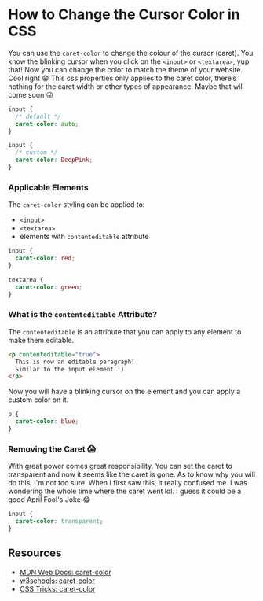# How to Change the Cursor Color in CSS

You can use the `caret-color` to change the colour of the cursor (caret). You know the blinking cursor when you click on the `<input>` or `<textarea>`, yup that! Now you can change the color to match the theme of your website. Cool right 😁 This css properties only applies to the caret color, there’s nothing for the caret width or other types of appearance. Maybe that will come soon 😜

```css
input {
  /* default */
  caret-color: auto;
}

input {
  /* custom */
  caret-color: DeepPink;
}
```

### Applicable Elements

The `caret-color` styling can be applied to:

- `<input>`
- `<textarea>`
- elements with `contenteditable` attribute

```css
input {
  caret-color: red;
}

textarea {
  caret-color: green;
}
```

### What is the `contenteditable` Attribute?

The `contenteditable` is an attribute that you can apply to any element to make them editable.

```html
<p contenteditable="true">
  This is now an editable paragraph!
  Similar to the input element :)
</p>
```

Now you will have a blinking cursor on the element and you can apply a custom color on it.

```css
p {
  caret-color: blue;
}
```

### Removing the Caret 😱

With great power comes great responsibility. You can set the caret to transparent and now it seems like the caret is gone. As to know why you will do this, I'm not too sure. When I first saw this, it really confused me. I was wondering the whole time where the caret went lol. I guess it could be a good April Fool's Joke 😂


```css
input {
  caret-color: transparent;
}
```

## Resources

- [MDN Web Docs: caret-color](https://developer.mozilla.org/en-US/docs/Web/CSS/caret-color)
- [w3schools: caret-color](https://www.w3schools.com/cssref/css3_pr_caret-color.asp)
- [CSS Tricks: caret-color](https://css-tricks.com/almanac/properties/c/caret-color/)
